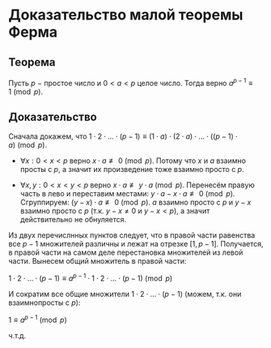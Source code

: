 # Доказательство малой теоремы Ферма

## Теорема

Пусть $p$ $-$ простое число и $0 < a < p$ целое число. Тогда верно $a^{p-1} \equiv 1 \pmod p$.

## Доказательство

Сначала докажем, что $1 \cdot 2 \cdot \ldots \cdot (p-1) \equiv (1 \cdot a) \cdot (2 \cdot a) \cdot \ldots \cdot ((p-1) \cdot a) \pmod p$.

* $\forall x: 0 < x < p$ верно $x \cdot a \not\equiv 0 \pmod p$. Потому что $x$ и $a$ взаимно просты с $p$, а значит их произведение тоже взаимно просто с $p$.

* $\forall x, y: 0 < x < y < p$ верно $x \cdot a \not\equiv y \cdot a \pmod p$. Перенесём правую часть в лево и переставим местами: $y \cdot a - x \cdot a \not\equiv 0 \pmod p$. Сгруппируем: $(y - x) \cdot a \not\equiv 0 \pmod p$. $a$ взаимно просто с $p$ и $y - x$ взаимно просто с $p$ (т.к. $y - x \neq 0$ и $y - x < p$), а значит действительно не обнуляется.

Из двух перечислнных пунктов следует, что в правой части равенства все $p - 1$ множителей различны и лежат на отрезке $[1, p - 1]$. Получается, в правой части на самом деле перестановка множителей из левой части. Вынесем общий множитель в правой части:

$1 \cdot 2 \cdot \ldots \cdot (p-1) \equiv a^{p-1} \cdot 1 \cdot 2 \cdot \ldots \cdot (p-1)\pmod p$

И сократим все общие множители $1 \cdot 2 \cdot \ldots \cdot (p - 1)$ (можем, т.к. они взаимнопросты с $p$):

$1 \equiv a^{p-1} \pmod p$

ч.т.д.
